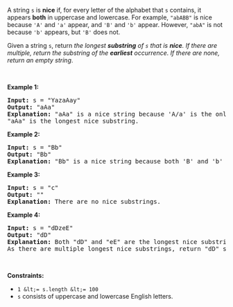 A string `` s `` is __nice__ if, for every letter of the alphabet that `` s `` contains, it appears __both__ in uppercase and lowercase. For example, `` "abABB" `` is nice because `` 'A' `` and `` 'a' `` appear, and `` 'B' `` and `` 'b' `` appear. However, `` "abA" `` is not because `` 'b' `` appears, but `` 'B' `` does not.

Given a string `` s ``, return _the longest __substring__ of `` s `` that is __nice__. If there are multiple, return the substring of the __earliest__ occurrence. If there are none, return an empty string_.

&nbsp;

__Example 1:__

<pre>
<strong>Input:</strong> s = "YazaAay"
<strong>Output:</strong> "aAa"
<strong>Explanation: </strong>"aAa" is a nice string because 'A/a' is the only letter of the alphabet in s, and both 'A' and 'a' appear.
"aAa" is the longest nice substring.
</pre>

__Example 2:__

<pre>
<strong>Input:</strong> s = "Bb"
<strong>Output:</strong> "Bb"
<strong>Explanation:</strong> "Bb" is a nice string because both 'B' and 'b' appear. The whole string is a substring.</pre>

__Example 3:__

<pre>
<strong>Input:</strong> s = "c"
<strong>Output:</strong> ""
<strong>Explanation:</strong> There are no nice substrings.</pre>

__Example 4:__

<pre>
<strong>Input:</strong> s = "dDzeE"
<strong>Output:</strong> "dD"
<strong>Explanation: </strong>Both "dD" and "eE" are the longest nice substrings.
As there are multiple longest nice substrings, return "dD" since it occurs earlier.</pre>

&nbsp;

__Constraints:__

*   `` 1 &lt;= s.length &lt;= 100 ``
*   `` s `` consists of uppercase and lowercase English letters.